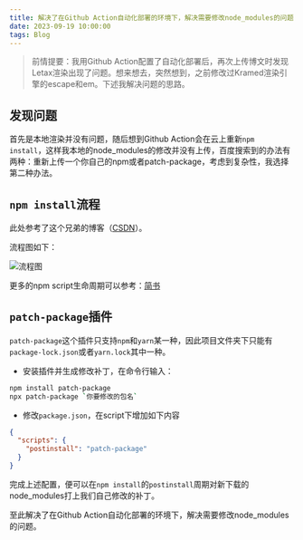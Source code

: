 ```yaml
---
title: 解决了在Github Action自动化部署的环境下，解决需要修改node_modules的问题
date: 2023-09-19 10:00:00
tags: Blog
---
```


> 前情提要：我用Github Action配置了自动化部署后，再次上传博文时发现Letax渲染出现了问题。想来想去，突然想到，之前修改过Kramed渲染引擎的escape和em。下述我解决问题的思路。

## 发现问题

首先是本地渲染并没有问题，随后想到Github Action会在云上重新`npm install`，这样我本地的node_modules的修改并没有上传，百度搜索到的办法有两种：重新上传一个你自己的npm或者patch-package，考虑到复杂性，我选择第二种办法。

## `npm install`流程

此处参考了这个兄弟的博客（[CSDN](https://blog.csdn.net/yjitcsdn/article/details/100156695)）。

流程图如下：

![流程图](https://mermaid.ink/svg/pako:eNqNVW9P00Ac_irNGZOSDOLarYO-8IVRE6NGg_pGZ8ytd2PVrm3aLjoJCVOBzI0NJE5FEVFw8w-oQeMIAt_F7LruW3jbjdKBKJdlubvn-d3z_O531xsFioEwkEFSM-4qKWg53NVTXFznaDt-nLMziRELminu6qXLcX1v2slqmFORwCVVTZOPJRLJkO1Yxh0sH0tKUrfff1dFTkoWzHshxdAMi2LJXV4_gjZVs2BW5qJc9KBg8_PnRn3cXV3xoXZDqoUVRzV07sJwDwDDvJuvektF3Uz3cf39Jzko8DfIy23ysOxVJ71qvjU17b3PuePVm31-JNYR6wfDyc-VZq1A1uYbG_nm_CPTwqpuO1DTWk8-kNWZbrRvlEbc6hIY8nef7ZagKosr3pe3rfcV8u1BY3vB-1FhbhNCFzKhcgeO4IHbtqH3BUIFRhN5t7ZEFp65-RzZWCfFSjyu_56co_-ktNl6sUyzJMvTjONDXuknKVfIxC-ytrEf2nnRqH_0dqbaKZc_kdw8wihj4qC0SKXJ6nPyqtaxEOEb9QKrzX5Woz4dIEZ5MjNr4RGVljzLsmPqpFRo_vpAihPNrVmyMO6boet6W1t73qrvKNObWtfpEb2VNlBGw3ZX0q-cX4fu0rM199Xi_wqhhPm9srICKAK_Ow7w2K4rYptuQgsfqt49NEdSR2G-RxoJvGnYzkF5xOQRk88kNNVOBWGRwZHD3MFwh3DghAYmOoSDWxec6VB68wtenf0Xl8yUSPlrc32zubnYw6A_t_KVvH09fPbcaaZbqrXGc-TpJJnLNXaW3NyXnoBetvvyO51oj8iTIou5cv4avaAXoWmq-giZWKeivQscKSRghQXQDCjnUFuHZu7mC24x561tk-WpXh_5Anlc87bnyMSKu7DUfJNjmn5--9if3HL5CLx_WmaRHTDoq1F_fOTc6AffASGQxlYaqoi-EaNtLA6cFE7jOJBpF-EkzGhOHMT1MUqFGce4ktUVIDtWBodAxkTQwadVSDcoDeQk1Gx_9gxSHcPaZZpQv24Y6cAQyKPgHpBjsYGoJAiSGBkcjElDUTEEskAWpQEhFhEjQ0JYkCJSZDAyFgL3OwucGIgJUkyKitETg7HwUCw6FAK4o3WRvXSdB2_sD4P12Z4)

更多的npm script生命周期可以参考：[简书](https://www.jianshu.com/p/0b35eaa4f1b9)

## `patch-package`插件

`patch-package`这个插件只支持`npm`和`yarn`某一种，因此项目文件夹下只能有`package-lock.json`或者`yarn.lock`其中一种。

- 安装插件并生成修改补丁，在命令行输入：

```sh
npm install patch-package
npx patch-package `你要修改的包名`
```

- 修改`package.json`，在script下增加如下内容

```json
{
  "scripts": {
    "postinstall": "patch-package"
  }
}
```

完成上述配置，便可以在`npm install`的`postinstall`周期对新下载的node_modules打上我们自己修改的补丁。

至此解决了在Github Action自动化部署的环境下，解决需要修改node_modules的问题。
